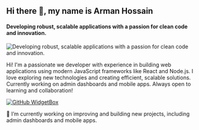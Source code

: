 

## Hi there 👋, my name is Arman Hossain
#### Developing robust, scalable applications with a passion for clean code and innovation.
![Developing robust, scalable applications with a passion for clean code and innovation.](https://i.ibb.co.com/Y2rVtrQ/github-header-image-2.png)

Hi! I'm a passionate we developer with experience in building web applications using modern JavaScript frameworks like React and Node.js. I love exploring new technologies and creating efficient, scalable solutions. Currently working on admin dashboards and mobile apps. Always open to learning and collaboration!


[![GitHub WidgetBox](https://github-widgetbox.vercel.app/api/skills?languages=js,ts,java,html,css,postgresql,mysql&tools=git,docker,npm,yarn,firebase,vercel,redis,heroku,prettier&frameworks=react,next,bootstrap,tailwind,express,mongodb,nodejs&includeNames=true)](https://github.com/Jurredr/github-widgetbox)







🔭 I’m currently working on improving  and building new projects, including admin dashboards and mobile apps.


